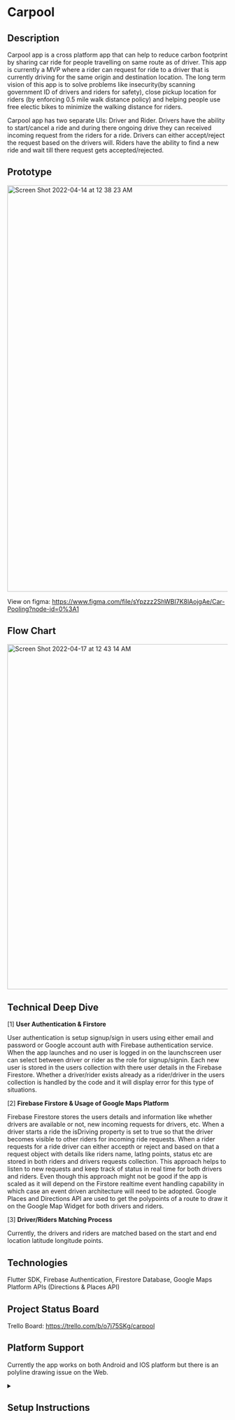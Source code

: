 # Carpool

## Description

Carpool app is a cross platform app that can help to reduce carbon footprint by sharing car ride for people travelling on same route as of driver. This app is currently a MVP where a rider can request for ride to a driver that is currently driving for the same origin and destination location. The long term vision of this app is to solve problems like insecurity(by scanning government ID of drivers and riders for safety), close pickup location for riders (by enforcing 0.5 mile walk distance policy) and helping people use free electic bikes to minimize the walking distance for riders.

Carpool app has two separate UIs: Driver and Rider. Drivers have the ability to start/cancel a ride and during there ongoing drive they can received incoming request from the riders for a ride. Drivers can either accept/reject the request based on the drivers will. Riders have the ability to find a new ride and wait till there request gets accepted/rejected.

## Prototype

<img width="929" alt="Screen Shot 2022-04-14 at 12 38 23 AM" src="https://user-images.githubusercontent.com/56787472/163314649-e02c9d56-7374-4ca9-88d7-1da555951573.png">

View on figma: https://www.figma.com/file/sYpzzz2ShWBI7K8lAojgAe/Car-Pooling?node-id=0%3A1


## Flow Chart

<img width="789" alt="Screen Shot 2022-04-17 at 12 43 14 AM" src="https://user-images.githubusercontent.com/56787472/163700762-e9373ca2-0be1-4a39-a49e-a56313d6ca26.png">


## Technical Deep Dive

[1] __User Authentication & Firstore__

User authentication is setup signup/sign in users using either email and password or Google account auth with Firebase authentication service. When the app launches and no user is logged in on the launchscreen user can select between driver or rider as the role for signup/signin. Each new user is stored in the users collection with there user details in the Firebase Firestore. Whether a driver/rider exists already as a rider/driver in the users collection is handled by the code and it will display error for this type of situations.


[2] __Firebase Firstore & Usage of Google Maps Platform__

Firebase Firestore stores the users details and information like whether drivers are available or not, new incoming requests for drivers, etc. When a driver starts a ride the isDriving property is set to true so that the driver becomes visible to other riders for incoming ride requests. When a rider requests for a ride driver can either accepth or reject and based on that a request object with details like riders name, latlng points, status etc are stored in both riders and drivers requests collection. This approach helps to listen to new requests and keep track of status in real time for both drivers and riders. Even though this approach might not be good if the app is scaled as it will depend on the Firstore realtime event handling capability in which case an event driven architecture will need to be adopted. Google Places and Directions API are used to get the polypoints of a route to draw it on the Google Map Widget for both drivers and riders.

[3] __Driver/Riders Matching Process__

Currently, the drivers and riders are matched based on the start and end location latitude longitude points.

## Technologies

Flutter SDK, Firebase Authentication, Firestore Database, Google Maps Platform APIs (Directions & Places API)

## Project Status Board

Trello Board: https://trello.com/b/o7j75SKg/carpool

## Platform Support

Currently the app works on both Android and IOS platform but there is an polyline drawing issue on the Web.

<details>
  <summary><h2>Setup Instructions</h2></summary>
   <p>To setup the project follow the steps below:
    <ol>
      <li> Clone the repository using <code>git clone -b mapscreen https://github.com/ayushbudh/carpool/ </code> on the terminal/cmd.</li>
      <li> Use <code> cd carpool </code> command to get at the root directory of the app </li>
      <li> Get and set up your api key in the code
        <ul>
          <li>Replace API-Key with your own https://github.com/ayushbudh/carpool/blob/6806de822386993f3a4aacb7be852d6e692c7965/ios/Runner/AppDelegate.swift#L13 </li>
        <li>Replace APIKEY with your own for IOS https://github.com/ayushbudh/carpool/blob/6806de822386993f3a4aacb7be852d6e692c7965/lib/services/location_services.dart#L6 </li>
          <li>Replace API-Key with your own for Web https://github.com/ayushbudh/carpool/blob/6806de822386993f3a4aacb7be852d6e692c7965/web/index.html#L29</li>
          <li>Replace API-Key with your own for Android https://github.com/ayushbudh/carpool/blob/6806de822386993f3a4aacb7be852d6e692c7965/android/app/src/main/AndroidManifest.xml#L11</li>

   </p>
 </details>

